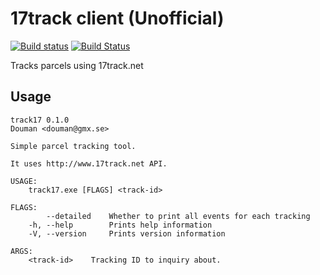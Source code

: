 # 17track client (Unofficial)

[![Build status](https://ci.appveyor.com/api/projects/status/tufnh8sqgwd35rwv/branch/master?svg=true)](https://ci.appveyor.com/project/DoumanAsh/track17-rs/branch/master)
[![Build Status](https://travis-ci.org/DoumanAsh/track17.rs.svg?branch=master)](https://travis-ci.org/DoumanAsh/track17.rs)

Tracks parcels using 17track.net

## Usage

```
track17 0.1.0
Douman <douman@gmx.se>

Simple parcel tracking tool.

It uses http://www.17track.net API.

USAGE:
    track17.exe [FLAGS] <track-id>

FLAGS:
        --detailed    Whether to print all events for each tracking
    -h, --help        Prints help information
    -V, --version     Prints version information

ARGS:
    <track-id>    Tracking ID to inquiry about.
```
